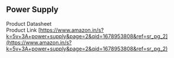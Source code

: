 ## Power Supply

Product Datasheet []() </br>
Product Link [https://www.amazon.in/s?k=5v+3A+power+supply&page=2&qid=1678953808&ref=sr_pg_2](https://www.amazon.in/s?k=5v+3A+power+supply&page=2&qid=1678953808&ref=sr_pg_2) </br>
